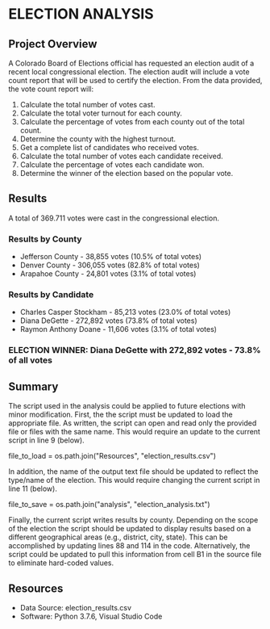 # ELECTION ANALYSIS

## Project Overview
A Colorado Board of Elections official has requested an election audit of a recent local congressional election. The election audit will include a vote count report that will be used to certify the election. From the data provided, the vote count report will:

1. Calculate the total number of votes cast.
2. Calculate the total voter turnout for each county.
3. Calculate the percentage of votes from each county out of the total count.
4. Determine the county with the highest turnout.
5. Get a complete list of candidates who received votes.
6. Calculate the total number of votes each candidate received.
7. Calculate the percentage of votes each candidate won.
8. Determine the winner of the election based on the popular vote.

## Results
A total of 369.711 votes were cast in the congressional election.
### Results by County
- Jefferson County - 38,855 votes (10.5% of total votes)
- Denver County - 306,055 votes (82.8% of total votes)
- Arapahoe County - 24,801 votes (3.1% of total votes)
### Results by Candidate
- Charles Casper Stockham - 85,213 votes (23.0% of total votes)
- Diana DeGette - 272,892 votes (73.8% of total votes)
- Raymon Anthony Doane - 11,606 votes (3.1% of total votes)

### ELECTION WINNER: Diana DeGette with 272,892 votes - 73.8% of all votes

## Summary
The script used in the analysis could be applied to future elections with minor modification. First, the the script must be updated to load the appropriate file. As written, the script can open and read only the provided file or files with the same name. This would require an update to the current script in line 9 (below).

file_to_load = os.path.join("Resources", "election_results.csv")

In addition, the name of the output text file should be updated to reflect the type/name of the election. This would require changing the current script in line 11 (below).

file_to_save = os.path.join("analysis", "election_analysis.txt")

Finally, the current script writes results by county. Depending on the scope of the election the script should be updated to display results based on a different geographical areas (e.g., district, city, state). This can be accomplished by updating lines 88 and 114 in the code. Alternatively, the script could be updated to pull this information from cell B1 in the source file to eliminate hard-coded values.

## Resources
- Data Source: election_results.csv
- Software: Python 3.7.6, Visual Studio Code
